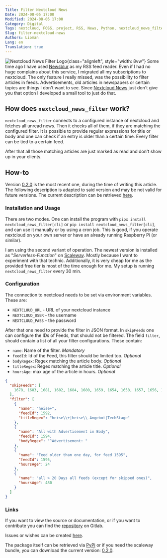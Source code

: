 ```yaml
---
Title: Filter Nextcloud News
Date: 2024-08-05 17:00
Modified: 2024-08-05 17:00
Category: Digital
Tags: nextcloud, FOSS, project, RSS, News, Python, nextcloud_news_filter, open-source
Slug: filter-nextcloud-news
Authors: Lioman
Lang: en
Translation: true
---
```


![Nextcloud News Filter Logo]({static}/images/nextcloud_news_filter_logo.svg){class="alignleft", style="width: 8vw"} Some time ago I have used [Newsblur](https://newsblur.com) as my RSS feed reader.
Even if I had no huge complains about this service, I migrated all my subscriptions to nextcloud.
The only feature I really missed, was the possibility to filter articles in feeds.
Advertisements, old articles in newspapers or certain topics are things I don't want to see.
Since [Nextcloud News](https://nextcloud.github.io/news/) just don't give you that option I developed a small tool to just do that.

## How does `nextcloud_news_filter` work?

`nextcloud_news_filter` connects to a configured instance of nextcloud and fetches all unread news.
Then it checks all of them, if they are matching the configured filter.
It is possible to provide regular expressions for title or body and one can check if an entry is older than a certain time.
Every filter can be tied to a certain feed.

After that all those matching articles are just marked as read and don't show up in your clients.

## How-to

Version [0.2.0](https://gitlab.com/lioman/nextcloud_news_filter/-/releases/v0.2.0) is the most recent one, during the time of writing this article.
The following description is adapted to said version and may be not valid for future versions.
The current description can be retrieved [here](https://gitlab.com/lioman/nextcloud_news_filter/-/blob/main/README.md).

### Installation and Usage

There are two modes.
One can install the program with `pipx install nextcloud_news_filter[cli]` or `pip install nextcloud_news_filter[cli]`, and can use it manually or by using a cron job.
This is good, if you operate nextcloud on your own server or have an already running Raspberry Pi (or similar).

I am using the second variant of operation.
The newest version is installed as "_Serverless-Function_" on [Scaleway](https://www.scaleway.com/en/serverless-functions/).
Mostly because I want to experiment with that technic.
Additionally, it is very cheap for me as the provided free tier is most of the time enough for me.
My setup is running `nextcloud_news_filter` every 30 min.

### Configuration

The connection to nextcloud needs to be set via environment variables.
These are:

- `NEXTCLOUD_URL` - URL of your nextcloud instance
- `NEXTCLOUD_USER` - the username
- `NEXTCLOUD_PASS` - the password

After that one need to provide the filter in JSON format.
In `skipFeeds` one can configure the IDs of Feeds, that should not be filtered.
The field `filter`, should contain a list of all your filter configurations.
These contain:

- `name`: Name of the filter. _Mandatory_
- `feedId`: Id of the Feed, this filter should be limited too. _Optional_
- `bodyRegex`: Regex matching the article body. _Optional_
- `titleRegex`: Regex matching the article title. _Optional_
- `hoursAge`: max age of the article in hours. _Optional_

```json
{
  "skipFeeds": [
    1678, 1683, 1681, 1682, 1684, 1680, 1659, 1654, 1658, 1657, 1656, 1660, 1655
  ],
  "filter": [
    {
      "name": "heise+",
      "feedId": 1592,
      "titleRegex": "heise\\+|heise\\-Angebot|TechStage"
    },
    {
      "name": "All with Advertisement in Body",
      "feedId": 1594,
      "bodyRegex": "^Advertisement: "
    },
    {
      "name": "Feed older than one day, for feed 1595",
      "feedId": 1595,
      "hoursAge": 24
    },
    {
      "name": "all > 20 Days all feeds (except for skipped ones)",
      "hoursAge": 480
    }
  ]
}
```

### Links

If you want to view the source or documentation, or if you want to contribute you can find the [repository](https://gitlab.com/lioman/nextcloud_news_filter/) on Gitlab.

Issues or wishes can be created [here](https://gitlab.com/lioman/nextcloud_news_filter/-/issues).

The package itself can be retrieved via [PyPi](https://pypi.org/project/nextcloud_news_filter/) or if you need the scaleway bundle, you can download the current version: [0.2.0](https://gitlab.com/lioman/nextcloud_news_filter/-/jobs/7463888405/artifacts/download).
